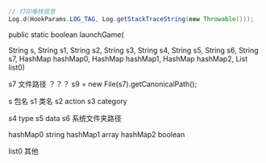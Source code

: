 

```java
// 打印堆栈信息
Log.d(HookParams.LOG_TAG, Log.getStackTraceString(new Throwable()));
```



public static boolean launchGame(

String s, String s1, String s2, String s3, 
String s4, String s5, String s6, String s7, 
HashMap hashMap0, HashMap hashMap1, HashMap hashMap2, List list0)


s7 文件路径 ？？？ s9 = new File(s7).getCanonicalPath();



s  包名
s1 类名
s2 action
s3 category

s4 type
s5 data
s6 系统文件夹路径

hashMap0  string
hashMap1  array
hashMap2  boolean

list0 其他




